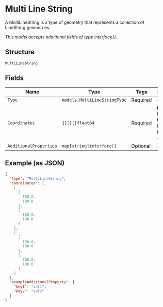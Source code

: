 
# Multi Line String

A MultiLineString is a type of geometry that represents a collection of LineString geometries.

*This model accepts additional fields of type interface{}.*

## Structure

`MultiLineString`

## Fields

| Name | Type | Tags | Description |
|  --- | --- | --- | --- |
| `Type` | [`models.MultiLineStringType`](../../doc/models/multi-line-string-type.md) | Required | - |
| `Coordinates` | `[][][]float64` | Required | **Constraints**: *Minimum Items*: `1`, *Maximum Items*: `10`, `>= -180`, `<= 180` |
| `AdditionalProperties` | `map[string]interface{}` | Optional | - |

## Example (as JSON)

```json
{
  "type": "MultiLineString",
  "coordinates": [
    [
      [
        180.0,
        180.0
      ],
      [
        180.0,
        180.0
      ]
    ],
    [
      [
        180.0,
        180.0
      ],
      [
        180.0,
        180.0
      ]
    ]
  ],
  "exampleAdditionalProperty": {
    "key1": "val1",
    "key2": "val2"
  }
}
```

